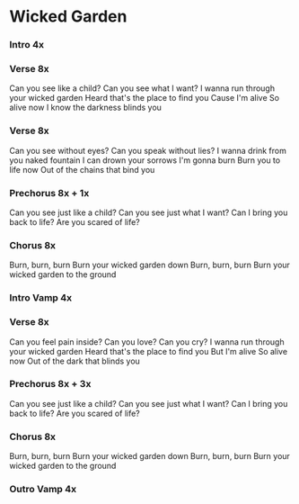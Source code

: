 # Wicked Garden

### Intro  4x  

### Verse  8x

Can you see like a child?
Can you see what I want?
I wanna run through your wicked garden
Heard that's the place to find you
Cause I'm alive
So alive now
I know the darkness blinds you

### Verse  8x

Can you see without eyes?
Can you speak without lies?
I wanna drink from you naked fountain
I can drown your sorrows
I'm gonna burn
Burn you to life now
Out of the chains that bind you

### Prechorus  8x + 1x

Can you see just like a child?
Can you see just what I want?
Can I bring you back to life?
Are you scared of life?

### Chorus  8x

Burn, burn, burn
Burn your wicked garden down
Burn, burn, burn
Burn your wicked garden to the ground

### Intro Vamp  4x

### Verse  8x

Can you feel pain inside?
Can you love?
Can you cry?
I wanna run through your wicked garden
Heard that's the place to find you
But I'm alive
So alive now
Out of the dark that blinds you

### Prechorus  8x + 3x

Can you see just like a child?
Can you see just what I want?
Can I bring you back to life?
Are you scared of life?

### Chorus  8x

Burn, burn, burn
Burn your wicked garden down
Burn, burn, burn
Burn your wicked garden to the ground

### Outro Vamp  4x
